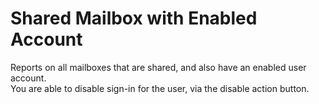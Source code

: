 # Shared Mailbox with Enabled Account

Reports on all mailboxes that are shared, and also have an enabled user account.\
You are able to disable sign-in for the user, via the disable action button.

